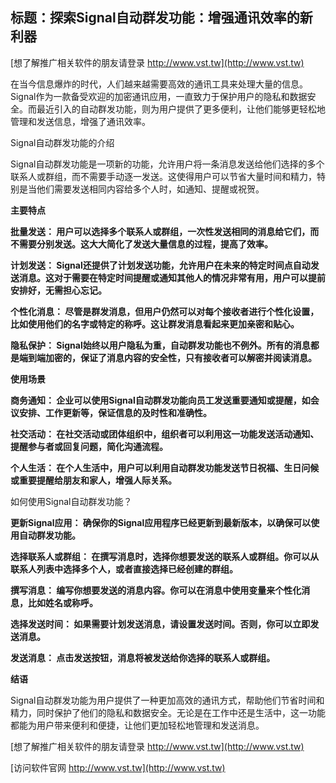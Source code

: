 ## **标题：探索Signal自动群发功能：增强通讯效率的新利器**

[想了解推广相关软件的朋友请登录 http://www.vst.tw](http://www.vst.tw)

在当今信息爆炸的时代，人们越来越需要高效的通讯工具来处理大量的信息。Signal作为一款备受欢迎的加密通讯应用，一直致力于保护用户的隐私和数据安全。而最近引入的自动群发功能，则为用户提供了更多便利，让他们能够更轻松地管理和发送信息，增强了通讯效率。

Signal自动群发功能的介绍

Signal自动群发功能是一项新的功能，允许用户将一条消息发送给他们选择的多个联系人或群组，而不需要手动逐一发送。这使得用户可以节省大量时间和精力，特别是当他们需要发送相同内容给多个人时，如通知、提醒或祝贺。

**主要特点**

**批量发送： 用户可以选择多个联系人或群组，一次性发送相同的消息给它们，而不需要分别发送。这大大简化了发送大量信息的过程，提高了效率。**

**计划发送： Signal还提供了计划发送功能，允许用户在未来的特定时间点自动发送消息。这对于需要在特定时间提醒或通知其他人的情况非常有用，用户可以提前安排好，无需担心忘记。**

**个性化消息： 尽管是群发消息，但用户仍然可以对每个接收者进行个性化设置，比如使用他们的名字或特定的称呼。这让群发消息看起来更加亲密和贴心。**

**隐私保护： Signal始终以用户隐私为重，自动群发功能也不例外。所有的消息都是端到端加密的，保证了消息内容的安全性，只有接收者可以解密并阅读消息。**

**使用场景**

**商务通知： 企业可以使用Signal自动群发功能向员工发送重要通知或提醒，如会议安排、工作更新等，保证信息的及时性和准确性。**

**社交活动： 在社交活动或团体组织中，组织者可以利用这一功能发送活动通知、提醒参与者或回复问题，简化沟通流程。**

**个人生活： 在个人生活中，用户可以利用自动群发功能发送节日祝福、生日问候或重要提醒给朋友和家人，增强人际关系。**

如何使用Signal自动群发功能？

**更新Signal应用： 确保你的Signal应用程序已经更新到最新版本，以确保可以使用自动群发功能。**

**选择联系人或群组： 在撰写消息时，选择你想要发送的联系人或群组。你可以从联系人列表中选择多个人，或者直接选择已经创建的群组。**

**撰写消息： 编写你想要发送的消息内容。你可以在消息中使用变量来个性化消息，比如姓名或称呼。**

**选择发送时间： 如果需要计划发送消息，请设置发送时间。否则，你可以立即发送消息。**

**发送消息： 点击发送按钮，消息将被发送给你选择的联系人或群组。**

**结语**

Signal自动群发功能为用户提供了一种更加高效的通讯方式，帮助他们节省时间和精力，同时保护了他们的隐私和数据安全。无论是在工作中还是生活中，这一功能都能为用户带来便利和便捷，让他们更加轻松地管理和发送消息。

[想了解推广相关软件的朋友请登录 http://www.vst.tw](http://www.vst.tw)


[访问软件官网 http://www.vst.tw](http://www.vst.tw)
